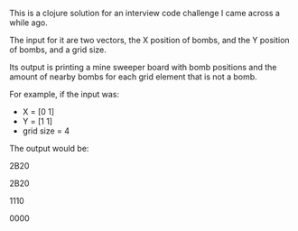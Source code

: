 This is a clojure solution for an interview code challenge I came across a while ago.

The input for it are two vectors, the X position of bombs, and the Y position of bombs, and a grid size.

Its output is printing a mine sweeper board with bomb positions and the amount of nearby bombs for each grid element that is not a bomb.

For example, if the input was:

* X = [0 1]
* Y = [1 1]
* grid size = 4

The output would be:

2B20

2B20

1110

0000
